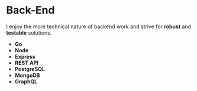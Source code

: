 # Back-End

I enjoy the more technical nature of backend work and strive for **robust** and **testable** solutions.

- **Go**
- **Node**
- **Express**
- **REST API**
- **PostgreSQL**
- **MongoDB**
- **GraphQL**

